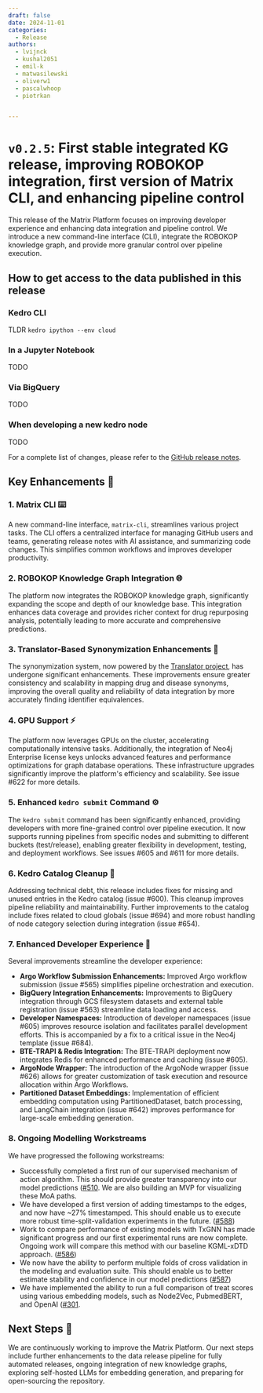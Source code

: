```yaml
---
draft: false 
date: 2024-11-01
categories:
  - Release
authors:
  - lvijnck
  - kushal2051
  - emil-k
  - matwasilewski
  - oliverw1
  - pascalwhoop
  - piotrkan


---
```


# `v0.2.5`: First stable integrated KG release, improving ROBOKOP integration, first version of Matrix CLI, and enhancing pipeline control

This release of the Matrix Platform focuses on improving developer experience and enhancing data integration and pipeline control.  We introduce a new command-line interface (CLI), integrate the ROBOKOP
knowledge graph, and provide more granular control over pipeline execution.

## How to get access to the data published in this release

### Kedro CLI

TLDR
`kedro ipython --env cloud`


### In a Jupyter Notebook
TODO

### Via BigQuery
TODO

### When developing a new kedro node 

TODO

<!-- more -->

For a complete list of changes, please refer to the [GitHub release notes](https://github.com/everycure-org/matrix/releases/tag/v0.2.5).

## Key Enhancements 🚀

### 1. Matrix CLI ⌨️

A new command-line interface, `matrix-cli`, streamlines various project tasks. The CLI offers a centralized interface for managing GitHub users and teams, generating release notes with AI assistance, and
summarizing code changes. This simplifies common workflows and improves developer productivity.

### 2. ROBOKOP Knowledge Graph Integration 🌐

The platform now integrates the ROBOKOP knowledge graph, significantly expanding the scope and depth of our knowledge base. This integration enhances data coverage and provides richer context for drug
repurposing analysis, potentially leading to more accurate and comprehensive predictions.

### 3. Translator-Based Synonymization Enhancements 🔄

The synonymization system, now powered by the [Translator project](https://nodenorm.test.transltr.io/docs#/translator), has undergone significant enhancements. These improvements ensure greater consistency and scalability in mapping drug and disease synonyms,
improving the overall quality and reliability of data integration by more accurately finding identifier equivalences.

### 4. GPU Support ⚡️

The platform now leverages GPUs on the cluster, accelerating computationally intensive tasks.  Additionally, the integration of Neo4j Enterprise license keys unlocks advanced features and performance
optimizations for graph database operations. These infrastructure upgrades significantly improve the platform's efficiency and scalability.  See issue #622 for more details.

### 5. Enhanced `kedro submit` Command  ⚙️

The `kedro submit` command has been significantly enhanced, providing developers with more fine-grained control over pipeline execution. It now supports running pipelines from specific nodes and submitting
to different buckets (test/release), enabling greater flexibility in development, testing, and deployment workflows. See issues #605 and #611 for more details.

### 6. Kedro Catalog Cleanup 🧹

Addressing technical debt, this release includes fixes for missing and unused entries in the Kedro catalog (issue #600).  This cleanup improves pipeline reliability and maintainability.  Further improvements
to the catalog include fixes related to cloud globals (issue #694) and more robust handling of node category selection during integration (issue #654).

### 7. Enhanced Developer Experience 🧰

Several improvements streamline the developer experience:

- **Argo Workflow Submission Enhancements:** Improved Argo workflow submission (issue #565) simplifies pipeline orchestration and execution.
- **BigQuery Integration Enhancements:**  Improvements to BigQuery integration through GCS filesystem datasets and external table registration (issue #563) streamline data loading and access.
- **Developer Namespaces:**  Introduction of developer namespaces (issue #605) improves resource isolation and facilitates parallel development efforts.  This is accompanied by a fix to a critical issue in
the Neo4j template (issue #684).
- **BTE-TRAPI & Redis Integration:** The BTE-TRAPI deployment now integrates Redis for enhanced performance and caching (issue #605).
- **ArgoNode Wrapper:**  The introduction of the ArgoNode wrapper (issue #626) allows for greater customization of task execution and resource allocation within Argo Workflows.
- **Partitioned Dataset Embeddings:**  Implementation of efficient embedding computation using PartitionedDataset, batch processing, and LangChain integration (issue #642) improves performance for
large-scale embedding generation.

### 8. Ongoing Modelling Workstreams

We have progressed the following workstreams: 

 - Successfully completed a first run of our supervised mechanism of action algorithm. This should provide greater transparency into our model predictions ([#510](https://github.com/everycure-org/matrix/pull/510). We are also building an MVP for visualizing these MoA paths. 
 -  We have developed a first version of adding timestamps to the edges, and now have ~27% timestamped. This should enable us to execute more robust time-split-validation experiments in the future. ([#588](https://github.com/everycure-org/matrix/issues/588))
 - Work to compare performance of existing models with TxGNN has made significant progress and our first experimental runs are now complete. Ongoing work will compare this method with our baseline KGML-xDTD approach. ([#586](https://github.com/everycure-org/matrix/issues/586))
- We now have the ability to perform multiple folds of cross validation in the modeling and evaluation suite. This should enable us to better estimate stability and confidence in our model predictions ([#587](https://github.com/everycure-org/matrix/issues/587))
- We have implemented the ability to run a full comparison of treat scores using various embedding models, such as Node2Vec, PubmedBERT, and OpenAI ([#301](https://github.com/everycure-org/matrix/issues/301).




## Next Steps 🔮

We are continuously working to improve the Matrix Platform. Our next steps include further enhancements to the data release pipeline for fully automated releases, ongoing integration of new knowledge graphs,
exploring self-hosted LLMs for embedding generation, and preparing for open-sourcing the repository.